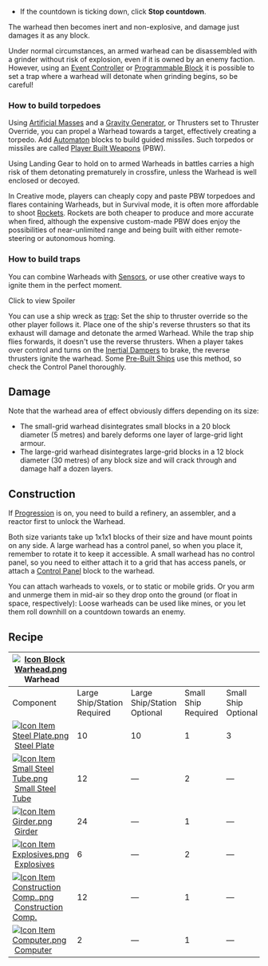 *   If the countdown is ticking down, click **Stop countdown**.

The warhead then becomes inert and non-explosive, and damage just damages it as any block.

Under normal circumstances, an armed warhead can be disassembled with a grinder without risk of explosion, even if it is owned by an enemy faction. However, using an [Event Controller](https://spaceengineers.wiki.gg/wiki/Event_Controller "Event Controller") or [Programmable Block](https://spaceengineers.wiki.gg/wiki/Programmable_Block "Programmable Block") it is possible to set a trap where a warhead will detonate when grinding begins, so be careful!

### How to build torpedoes

Using [Artificial Masses](https://spaceengineers.wiki.gg/wiki/Artificial_Mass "Artificial Mass") and a [Gravity Generator](https://spaceengineers.wiki.gg/wiki/Gravity_Generator "Gravity Generator"), or Thrusters set to Thruster Override, you can propel a Warhead towards a target, effectively creating a torpedo. Add [Automaton](https://spaceengineers.wiki.gg/wiki/Automaton "Automaton") blocks to build guided missiles. Such torpedos or missiles are called [Player Built Weapons](https://spaceengineers.wiki.gg/wiki/Player_Built_Weapons "Player Built Weapons") (PBW).

Using Landing Gear to hold on to armed Warheads in battles carries a high risk of them detonating prematurely in crossfire, unless the Warhead is well enclosed or decoyed.

In Creative mode, players can cheaply copy and paste PBW torpedoes and flares containing Warheads, but in Survival mode, it is often more affordable to shoot [Rockets](https://spaceengineers.wiki.gg/wiki/Rocket "Rocket"). Rockets are both cheaper to produce and more accurate when fired, although the expensive custom-made PBW does enjoy the possibilities of near-unlimited range and being built with either remote-steering or autonomous homing.

### How to build traps

You can combine Warheads with [Sensors](https://spaceengineers.wiki.gg/wiki/Sensor "Sensor"), or use other creative ways to ignite them in the perfect moment.

Click to view Spoiler

You can use a ship wreck as [trap](https://spaceengineers.wiki.gg/wiki/Booby_Traps "Booby Traps"): Set the ship to thruster override so the other player follows it. Place one of the ship's reverse thrusters so that its exhaust will damage and detonate the armed Warhead. While the trap ship flies forwards, it doesn't use the reverse thrusters. When a player takes over control and turns on the [Inertial Dampers](https://spaceengineers.wiki.gg/wiki/Inertial_Dampers "Inertial Dampers") to brake, the reverse thrusters ignite the warhead. Some [Pre-Built Ships](https://spaceengineers.wiki.gg/wiki/Pre-Built_Ship "Pre-Built Ship") use this method, so check the Control Panel thoroughly.

## Damage

Note that the warhead area of effect obviously differs depending on its size:

*   The small-grid warhead disintegrates small blocks in a 20 block diameter (5 metres) and barely deforms one layer of large-grid light armour.
*   The large-grid warhead disintegrates large-grid blocks in a 12 block diameter (30 metres) of any block size and will crack through and damage half a dozen layers.

## Construction

If [Progression](https://spaceengineers.wiki.gg/wiki/Progression "Progression") is on, you need to build a refinery, an assembler, and a reactor first to unlock the Warhead.

Both size variants take up 1x1x1 blocks of their size and have mount points on any side. A large warhead has a control panel, so when you place it, remember to rotate it to keep it accessible. A small warhead has no control panel, so you need to either attach it to a grid that has access panels, or attach a [Control Panel](https://spaceengineers.wiki.gg/wiki/Control_Panel "Control Panel") block to the warhead.

You can attach warheads to voxels, or to static or mobile grids. Or you arm and unmerge them in mid-air so they drop onto the ground (or float in space, respectively): Loose warheads can be used like mines, or you let them roll downhill on a countdown towards an enemy.

## Recipe

| [![Icon Block Warhead.png](https://spaceengineers.wiki.gg/images/thumb/a/ae/Icon_Block_Warhead.png/21px-Icon_Block_Warhead.png?ae681d)](https://spaceengineers.wiki.gg/wiki/Warhead "Warhead") Warhead |     |     |     |     |
| --- | --- | --- | --- | --- |
| Component | Large Ship/Station  <br>Required | Large Ship/Station  <br>Optional | Small Ship  <br>Required | Small Ship  <br>Optional |
| [![Icon Item Steel Plate.png](https://spaceengineers.wiki.gg/images/thumb/4/4c/Icon_Item_Steel_Plate.png/21px-Icon_Item_Steel_Plate.png?437e3a)](https://spaceengineers.wiki.gg/wiki/Steel_Plate "Steel Plate") [Steel Plate](https://spaceengineers.wiki.gg/wiki/Steel_Plate "Steel Plate") | 10  | 10  | 1   | 3   |
| [![Icon Item Small Steel Tube.png](https://spaceengineers.wiki.gg/images/thumb/f/f7/Icon_Item_Small_Steel_Tube.png/21px-Icon_Item_Small_Steel_Tube.png?4fe418)](https://spaceengineers.wiki.gg/wiki/Small_Steel_Tube "Small Steel Tube") [Small Steel Tube](https://spaceengineers.wiki.gg/wiki/Small_Steel_Tube "Small Steel Tube") | 12  | —   | 2   | —   |
| [![Icon Item Girder.png](https://spaceengineers.wiki.gg/images/thumb/e/e9/Icon_Item_Girder.png/21px-Icon_Item_Girder.png?b2c906)](https://spaceengineers.wiki.gg/wiki/Girder "Girder") [Girder](https://spaceengineers.wiki.gg/wiki/Girder "Girder") | 24  | —   | 1   | —   |
| [![Icon Item Explosives.png](https://spaceengineers.wiki.gg/images/thumb/9/97/Icon_Item_Explosives.png/21px-Icon_Item_Explosives.png?8b1670)](https://spaceengineers.wiki.gg/wiki/Explosives "Explosives") [Explosives](https://spaceengineers.wiki.gg/wiki/Explosives "Explosives") | 6   | —   | 2   | —   |
| [![Icon Item Construction Comp..png](https://spaceengineers.wiki.gg/images/thumb/4/45/Icon_Item_Construction_Comp..png/21px-Icon_Item_Construction_Comp..png?cdc26f)](https://spaceengineers.wiki.gg/wiki/Construction_Comp. "Construction Comp.") [Construction Comp.](https://spaceengineers.wiki.gg/wiki/Construction_Comp. "Construction Comp.") | 12  | —   | 1   | —   |
| [![Icon Item Computer.png](https://spaceengineers.wiki.gg/images/thumb/7/72/Icon_Item_Computer.png/21px-Icon_Item_Computer.png?65c1a4)](https://spaceengineers.wiki.gg/wiki/Computer "Computer") [Computer](https://spaceengineers.wiki.gg/wiki/Computer "Computer") | 2   | —   | 1   | —   |